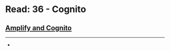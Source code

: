 # Read: 36 - Cognito

## [Amplify and Cognito](https://aws-amplify.github.io/docs/android/authentication)
****
  * 